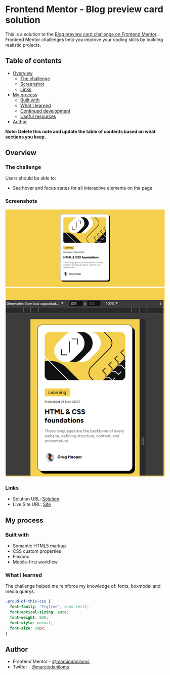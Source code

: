 # Frontend Mentor - Blog preview card solution

This is a solution to the [Blog preview card challenge on Frontend Mentor](https://www.frontendmentor.io/challenges/blog-preview-card-ckPaj01IcS). Frontend Mentor challenges help you improve your coding skills by building realistic projects. 

## Table of contents

- [Overview](#overview)
  - [The challenge](#the-challenge)
  - [Screenshot](#screenshot)
  - [Links](#links)
- [My process](#my-process)
  - [Built with](#built-with)
  - [What I learned](#what-i-learned)
  - [Continued development](#continued-development)
  - [Useful resources](#useful-resources)
- [Author](#author)


**Note: Delete this note and update the table of contents based on what sections you keep.**

## Overview

### The challenge

Users should be able to:

- See hover and focus states for all interactive elements on the page

### Screenshots

![Desktop - Screenshot](./screenshot-desktop.png)
![Mobile - Screenshot](./screenshot-mobile.png)




### Links

- Solution URL: [Solution](https://github.com/marciodaniloms/blog-preview-card-main)
- Live Site URL: [Site](https://marciodaniloms.github.io/blog-preview-card-main/)

## My process

### Built with

- Semantic HTML5 markup
- CSS custom properties
- Flexbox
- Mobile-first workflow


### What I learned

The challenge helped me reinforce my knowledge of: fonts, boxmodel and media querys. 




```css
.proud-of-this-css {
  font-family: "Figtree", sans-serif;
  font-optical-sizing: auto;
  font-weight: 800;
  font-style: normal;
  font-size: 24px;
}
```


## Author


- Frontend Mentor - [@marciodaniloms](https://www.frontendmentor.io/profile/marciodaniloms)
- Twitter - [@marciodaniloms](https://www.twitter.com/marciodaniloms)


